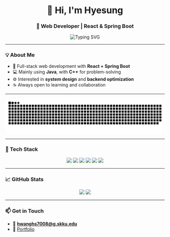 <h1 align="center">👋 Hi, I'm Hyesung</h1>
<h3 align="center">🌱 Web Developer | React & Spring Boot</h3>

<p align="center">
  <img src="https://readme-typing-svg.demolab.com?font=Fira+Code&pause=1000&color=7DD3FC&center=true&vCenter=true&width=480&lines=Full+Stack+Web+Developer;React+%2B+Spring+Boot;Clean+Code+Enthusiast" alt="Typing SVG" />
</p>

---

### 💡 About Me
- 🎯 Full-stack web development with **React + Spring Boot**
- 💻 Mainly using **Java**, with **C++** for problem-solving  
- ⚙️ Interested in **system design** and **backend optimization**
- ☕ Always open to learning and collaboration  

---

<p align="center">
  <img src="https://github.com/platane/snk/raw/output/github-contribution-grid-snake.svg" alt="snake gif" />
</p>

---

### 🧰 Tech Stack

<p align="center">
  <img src="https://img.shields.io/badge/Java-007396?style=for-the-badge&logo=openjdk&logoColor=white" />
  <img src="https://img.shields.io/badge/Spring%20Boot-6DB33F?style=for-the-badge&logo=springboot&logoColor=white" />
  <img src="https://img.shields.io/badge/React-61DAFB?style=for-the-badge&logo=react&logoColor=20232A" />
  <img src="https://img.shields.io/badge/JavaScript-F7DF1E?style=for-the-badge&logo=javascript&logoColor=000" />
  <img src="https://img.shields.io/badge/C++-00599C?style=for-the-badge&logo=cplusplus&logoColor=white" />
  <img src="https://img.shields.io/badge/Redis-DC382D?style=for-the-badge&logo=redis&logoColor=white" />
</p>

---

### 📈 GitHub Stats
<p align="center">
  <img height="160em" src="https://github-readme-stats.vercel.app/api?username=hwang-hyesung&show_icons=true&theme=graywhite" />
  <img height="160em" src="https://github-readme-streak-stats.herokuapp.com/?user=hwang-hyesung&theme=graywhite" />
</p>

---

### 📫 Get in Touch
- 📧 **hwanghs7008@g.skku.edu**  
- 🧭 [Portfolio](https://woozy-offer-728.notion.site/1401944b64de80f8928ae364335acbf7?source=copy_link)
